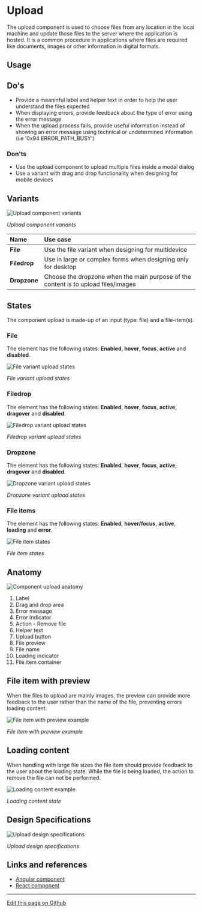 # Upload

The upload component is used to choose files from any location in the local machine and update those files to the server where the application is hosted. It is a common procedure in applications where files are required like documents, images or other information in digital formats.

## Usage

## Do's

* Provide a meaninful label and helper text in order to help the user understand the files expected
* When displaying errors, provide feedback about the type of error using the error message
* When the upload process fails, provide useful information instead of showing an error message using technical or undetermined information (i.e '0x94 ERROR_PATH_BUSY')

### Don'ts

* Use the upload component to upload multiple files inside a modal dialog
* Use a variant with drag and drop functionality when designing for mobile devices


## Variants

![Upload component variants](images/upload_variants.png)

_Upload component variants_

|  Name        | Use case                                                                             |
| :----------- | :----------------------------------------------------------------------------------- |
| **File**     | Use the file variant when designing for multidevice                                  |
| **Filedrop** | Use in large or complex forms when designing only for desktop                        |
| **Dropzone** | Choose the dropzone when the main purpose of the content is to upload files/images   |

## States

The component upload is made-up of an input (type: file) and a file-item(s).

### File

The element has the following states: **Enabled**, **hover**, **focus**, **active** and **disabled**.

![File variant upload states](images/upload_file_states.png)

_File variant upload states_

### Filedrop

The element has the following states: **Enabled**, **hover**, **focus**, **active**, **dragover** and **disabled**.

![Filedrop variant upload states](images/upload_filedrop_states.png)

_Filedrop variant upload states_

### Dropzone

The element has the following states: **Enabled**, **hover**, **focus**, **active**, **dragover** and **disabled**.

![Dropzone variant upload states](images/upload_dropzone_states.png)

_Dropzone variant upload states_
### File items

The element has the following states: **Enabled**, **hover/focus**, **active**, **loading** and **error**.

![File item states](images/upload_states_fileitem.png)

_File item states_

## Anatomy

![Component upload anatomy](images/upload_anatomy.png)

1. Label
2. Drag and drop area
3. Error message
4. Error indicator
5. Action - Remove file
6. Helper text
7. Upload button
8. File preview
9. File name
10. Loading indicator
11. File item container

## File item with preview

When the files to upload are mainly images, the preview can provide more feedback to the user rather than the name of the file, preventing errors loading content.

![File item with preview example](images/upload_fileitem_preview.png)

_File item with preview example_

## Loading content

When handling with large file sizes the file item should provide feedback to the user about the loading state. While the file is being loaded, the action to remove the file can not be performed.

![Loading content example](images/upload_loading.png)

_Loading content state_

## Design Specifications

![Upload design specifications](images/upload_specs.png)

_Upload design specifications_


## Links and references

* [Angular component]()
* [React component]()

____________________________________________________________

[Edit this page on Github](https://github.com/dxc-technology/halstack-style-guide/blob/master/guidelines/components/upload/README.md)
